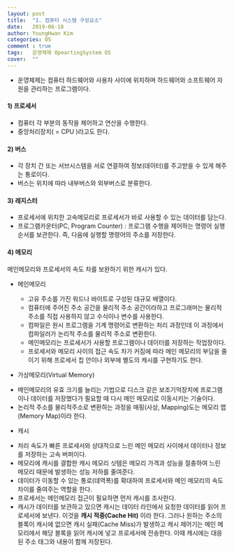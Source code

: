 ```yaml
---
layout: post
title:  "1. 컴퓨터 시스템 구성요소"
date:   2019-06-10
author: YoungHwan Kim
categories: OS
comment : true
tags:	운영체제 OpeartingSystem OS
cover:  ""
---
```



-   운영체제는 컴퓨터 하드웨어와 사용자 사이에 위치하며 하드웨어와 소프트웨어 자원을 관리하는 프로그램이다.

#### 1) 프로세서

-   컴퓨터 각 부분의 동작을 제어하고 연산을 수행한다.
-   중앙처리장치( = CPU )라고도 한다.

#### 2) 버스

-   각 장치 간 또는 서브시스템을 서로 연결하여 정보(데이터)를 주고받을 수 있게 해주는 통로이다.
-   버스는 위치에 따라 내부버스와 외부버스로 분류한다.

#### 3) 레지스터

-   프로세서에 위치한 고속메모리로 프로세서가 바로 사용할 수 있는 데이터를 담는다.
-   프로그램카운터(PC, Program Counter) : 프로그램 수행을 제어하는 명령어 실행 순서를 보관한다. 즉, 다음에 실행할 명령어의 주소를 저장한다.

#### 4) 메모리
메인메모리와 프로세서의 속도 차를 보완하기 위한 캐시가 있다.

   * 메인메모리
     * 고유 주소를 가진 워드나 바이트로 구성된 대규모 배열이다.  
     * 컴퓨터에 주어진 주소 공간을 물리적 주소 공간이라하고 프로그래머는 물리적 주소를 직접 사용하지 않고 수식이나 변수를 사용한다.
     - 컴파일은 원시 프로그램을 기계 명령어로 변환하는 처리 과정인데 이 과정에서 컴파일러가 논리적 주소를 물리적 주소로 변환한다.
     - 메인메모리는 프로세서가 사용할 프로그램이나 데이터를 저장하는 작업장이다.
     - 프로세서와 메모리 사이의 접근 속도 차가 커짐에 따라 메인 메모리의 부담을 줄이기 위해 프로세서 칩 안이나 외부에 별도의 캐시를 구현하기도 한다.

   * 가상메모리(Virtual Memory)
-   메인메모리의 유효 크기를 늘리는 기법으로 디스크 같은 보조기억장치에 프로그램이나 데이터를 저장했다가 필요할 때 다시 메인 메모리로 이동시키는 기술이다.
-   논리적 주소를 물리적주소로 변환하는 과정을 매핑(사상, Mapping)도는 메모리 맵(Memory Map)이라 한다.

   * 캐시
-   처리 속도가 빠른 프로세서와 상대적으로 느린 메인 메모리 사이에서 데이터나 정보를 저장하는 고속 버퍼이다.
-   메모리에 캐시를 결합한 캐시 메모리 싯템은 메모리 가격과 성능을 절충하여 느린 메모리 때문에 발생하는 성능 저하를 줄여준다.
-   데이터가 이동할 수 있는 통로(데역폭)를 확대하여 프로세서와 메인 메모리의 속도 차이를 줄여주는 역할을 한다.
-   프로세서는 메인메모리 접근이 필요하면 먼저 캐시를 조사한다.
-   캐시가 데이터를 보관하고 있으면 캐시는 데이터 라인에서 요청한 데이터를 읽어 프로세서에 보낸다. 이것을 **캐시 적중(Cache Hit)** 이라 한다. 그러나 원하는 주소의 블록이 캐시에 없으면 캐시 실패(Cache Miss)가 발생하고 캐시 제어기는 메인 메모리에서 해당 블록을 읽어 캐시에 넣고 프로세서에 전송한다. 이때 캐시에는 대응된 주소 태그와 내용이 함께 저장된다.
